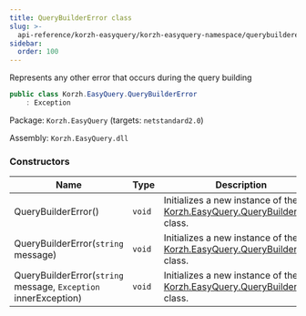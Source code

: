 ```yaml
---
title: QueryBuilderError class
slug: >-
  api-reference/korzh-easyquery/korzh-easyquery-namespace/querybuildererror-class
sidebar:
  order: 100
---
```


Represents any other error that occurs during the query building
```csharp
public class Korzh.EasyQuery.QueryBuilderError
    : Exception

```
Package: `Korzh.EasyQuery` (targets: `netstandard2.0`)

Assembly: `Korzh.EasyQuery.dll`

### Constructors

| Name | Type | Description | 
| --- | --- | --- | 
| QueryBuilderError() | `void` | Initializes a new instance of the [Korzh.EasyQuery.QueryBuilderError](///easyquery/docs/api-reference/korzh-easyquery/korzh-easyquery-namespace/querybuildererror-class) class. | 
| QueryBuilderError(`string` message) | `void` | Initializes a new instance of the [Korzh.EasyQuery.QueryBuilderError](///easyquery/docs/api-reference/korzh-easyquery/korzh-easyquery-namespace/querybuildererror-class) class. | 
| QueryBuilderError(`string` message, `Exception` innerException) | `void` | Initializes a new instance of the [Korzh.EasyQuery.QueryBuilderError](///easyquery/docs/api-reference/korzh-easyquery/korzh-easyquery-namespace/querybuildererror-class) class. |
